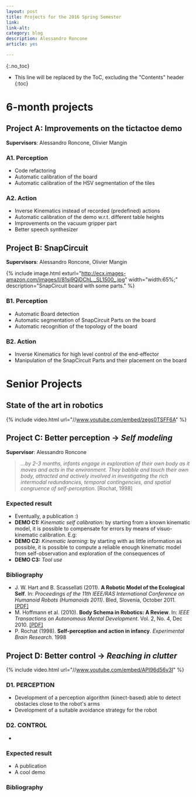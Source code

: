 ```yaml
---
layout: post
title: Projects for the 2016 Spring Semester
link: 
link-alt: 
category: blog
description: Alessandro Roncone
article: yes

---
```


{:.no_toc}

* This line will be replaced by the ToC, excluding the "Contents" header
{:toc}

# 6-month projects

## Project A: Improvements on the tictactoe demo

**Supervisors**: Alessandro Roncone, Olivier Mangin

### A1. Perception

 * Code refactoring 
 * Automatic calibration of the board 
 * Automatic calibration of the HSV segmentation of the tiles

### A2. Action

 * Inverse Kinematics instead of recorded (predefined) actions 
 * Automatic calibration of the demo w.r.t. different table heights
 * Improvements on the vacuum gripper part
 * Better speech synthesizer 

## Project B: SnapCircuit

**Supervisors**: Alessandro Roncone, Olivier Mangin

{% include image.html exturl="http://ecx.images-amazon.com/images/I/81sj9QjDChL._SL1500_.jpg" width="width:65%;"  description="SnapCircuit board with some parts." %}

### B1. Perception

 * Automatic Board detection
 * Automatic segmentation of SnapCircuit Parts on the board
 * Automatic recognition of the topology of the board

### B2. Action

 * Inverse Kinematics for high level control of the end-effector
 * Manipulation of the SnapCircuit Parts and their placement on the board

# Senior Projects

## State of the art in robotics

{% include video.html url="//www.youtube.com/embed/zegs0TSFF6A" %}

## Project C: Better perception → _Self modeling_ 

**Supervisor**: Alessandro Roncone

> *...by 2-3 months, infants engage in exploration of their own body as it moves and acts in the environment. They babble and touch their own body, attracted and actively involved in investigating the rich intermodal redundancies, temporal contingencies, and spatial congruence of self-perception.* [Rochat, 1998]

### Expected result

 * Eventually, a publication :)
 * **DEMO C1:** *Kinematic self calibration*: by starting from a known kinematic model, it is possible to compensate for errors by means of visuo-kinematic calibration. E.g:
 * **DEMO C2:** *Kinematic learning*: by starting with as little information as possible, it is possible to compute a reliable enough kinematic model from self-observation and exploration of the consequences of 
 * **DEMO C3:** *Tool use*

### Bibliography

 * J. W. Hart and B. Scassellati (2011). **A Robotic Model of the Ecological Self**. In: *Proceedings of the 11th IEEE/RAS International Conference on Humanoid Robots (Humanoids 2011)*. Bled, Slovenia, October 2011. [[PDF]](http://scazlab.yale.edu/sites/default/files/files/hart-humanoids-11.pdf)
 * M. Hoffmann et al. (2010). **Body Schema in Robotics: A Review**. In: *IEEE Transactions on Autonomous Mental Development*. Vol. 2, No. 4, Dec 2010. [[PDF]](http://citeseerx.ist.psu.edu/viewdoc/download?doi=10.1.1.357.6076&rep=rep1&type=pdf)
 * P. Rochat (1998). **Self-perception and action in infancy**. *Experimental Brain Research*. 1998


## Project D: Better control → _Reaching in clutter_

{% include video.html url="//www.youtube.com/embed/API96d56v3I" %}

### D1. PERCEPTION

   * Development of a perception algorithm (kinect-based) able to detect obstacles close to the robot's arms
   * Development of a suitable avoidance strategy for the robot

### D2. CONTROL
   * 

### Expected result

 * A publication
 * A cool demo

### Bibliography

